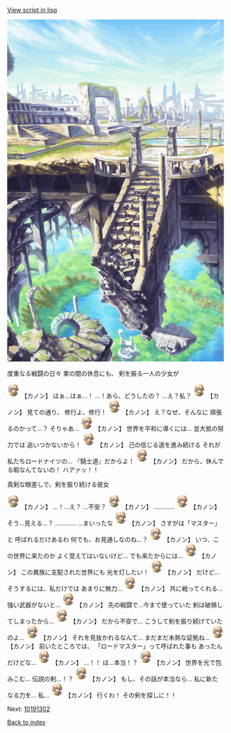 [View script in lisp](../scripts/10191301.txt)

![antiquity.png](../images/backgrounds/antiquity.png)

度重なる戦闘の日々
束の間の休息にも、
剣を振る一人の少女が

<img src="../images/units/101911.png" alt="101911.png" height="34"/>
【カノン】
はぁ…はぁ…！
…！あら、どうしたの？
…え？私？

<img src="../images/units/101911.png" alt="101911.png" height="34"/>
【カノン】
見ての通り、
修行よ、修行！

<img src="../images/units/101911.png" alt="101911.png" height="34"/>
【カノン】
え？なぜ、そんなに
頑張るのかって…？
そりゃあ…

<img src="../images/units/101911.png" alt="101911.png" height="34"/>
【カノン】
世界を平和に導くには…
並大抵の努力では
追いつかないから！

<img src="../images/units/101911.png" alt="101911.png" height="34"/>
【カノン】
己の信じる道を進み続ける
それが私たちロードナイツの…
『騎士道』だからよ！

<img src="../images/units/101911.png" alt="101911.png" height="34"/>
【カノン】
だから、休んでる暇なんてないの！
ハアァッ！！

真剣な眼差しで、剣を振り続ける彼女

<img src="../images/units/101911.png" alt="101911.png" height="34"/>
【カノン】
…！…え？
…不安？

<img src="../images/units/101911.png" alt="101911.png" height="34"/>
【カノン】
…………

<img src="../images/units/101911.png" alt="101911.png" height="34"/>
【カノン】
そう…見える…？
…………
…まいったな

<img src="../images/units/101911.png" alt="101911.png" height="34"/>
【カノン】
さすがは「マスター」と
呼ばれるだけあるわ
何でも、お見通しなのね…？

<img src="../images/units/101911.png" alt="101911.png" height="34"/>
【カノン】
いつ、この世界に来たのか
よく覚えてはいないけど…
でも来たからには…

<img src="../images/units/101911.png" alt="101911.png" height="34"/>
【カノン】
この異族に支配された世界にも
光を灯したい！

<img src="../images/units/101911.png" alt="101911.png" height="34"/>
【カノン】
だけど…
そうするには、私だけでは
あまりに無力…

<img src="../images/units/101911.png" alt="101911.png" height="34"/>
【カノン】
共に戦ってくれる…
強い武器がないと…

<img src="../images/units/101911.png" alt="101911.png" height="34"/>
【カノン】
先の戦闘で…今まで使っていた
剣は破損してしまったから…

<img src="../images/units/101911.png" alt="101911.png" height="34"/>
【カノン】
だから不安で…
こうして剣を振り続けていたのよ…

<img src="../images/units/101911.png" alt="101911.png" height="34"/>
【カノン】
それを見抜かれるなんて…
まだまだ未熟な証拠ね…

<img src="../images/units/101911.png" alt="101911.png" height="34"/>
【カノン】
前いたところでは、
「ロードマスター」って呼ばれた事も
あったんだけどな…

<img src="../images/units/101911.png" alt="101911.png" height="34"/>
【カノン】
…！！
ほ…本当！？

<img src="../images/units/101911.png" alt="101911.png" height="34"/>
【カノン】
世界を光で包みこむ…
伝説の剣…！？

<img src="../images/units/101911.png" alt="101911.png" height="34"/>
【カノン】
もし、その話が本当なら…
私に新たなる力を…
私…

<img src="../images/units/101911.png" alt="101911.png" height="34"/>
【カノン】
行くわ！
その剣を探しに！！

Next: [10191302](10191302.md)

[Back to index](index.md)
